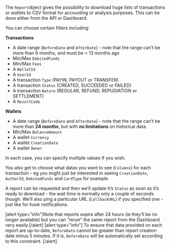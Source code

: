 The `Report`object gives the possibility to download huge lists of transactions or wallets to CSV format for accounting or analysis purposes. This can be done either from the API or Dashboard.

You can choose certain filters including:

**Transactions**

* A date range (`BeforeDate` and `AfterDate`) - note that the range can’t be more than 6 months, and must be < 13 months ago
* Min/Max `DebitedFunds`
* Min/Max `Fees`
* A `WalletId`
* A `UserId`
* A transaction `Type` (PAYIN, PAYOUT or TRANSFER)
* A transaction `Status` (CREATED, SUCCEEDED or FAILED)
* A transaction `Nature` (REGULAR, REFUND, REPUDIATION or SETTLEMENT)
* A `ResultCode`

**Wallets**
* A date range (`BeforeDate` and `AfterDate`) - note that the range can’t be more than **24 months**, but with **no limitations** on historical data.
* Min/Max `BalanceAmount`
* A wallet `Currency`
* A wallet `CreationDate`
* A wallet `Owner`


In each case, you can specify multiple values if you wish.

You also get to choose what datas you want to see (`Columns`) for each transaction - eg you might just be interested in seeing `CreationDate`, `AuthorId`, `DebitedFunds` and `CardType` for example.

A report can be requested and then we’ll update it’s `Status` as soon as it’s ready to download - the wait time is normally only a couple of seconds though. We’ll also ping a particular URL (`CallbackURL`) if you specified one - just like for hook notifications.

[alert type="info"]Note that reports expire after 24 hours (ie they’ll be no longer available) but you can “rerun” the same report from the Dashboard very easily.[/alert]
[alert type="info"] To ensure that data provided on each report are up-to-date, `BeforeDate` cannot be greater than report creation date minus 5 minutes. If it is, `BeforeDate` will be automatically set according to this constraint. [/alert]